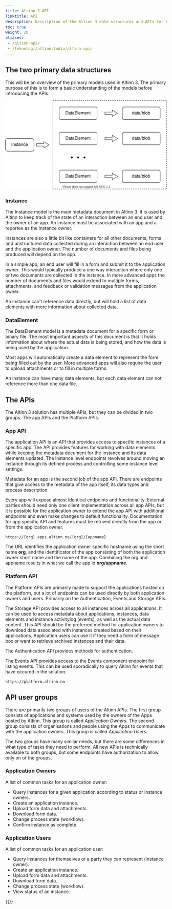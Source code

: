 ```yaml
---
title: Altinn 3 API
linktitle: API
description: Description of the Altinn 3 data structures and APIs for both end users and application owners.
toc: true
weight: 20
aliases:
 - /altinn-api/
 - /teknologi/altinnstudio/altinn-api/
---
```


## The two primary data structures

This will be an overview of the primary models used in Altinn 3. The primary purpose of this is to form a basic understanding of the models before introducing the APIs.

![Instance](instance.drawio.svg "An instance can contain many data elements. Each data element must refer to a single data file.")

### Instance

The Instance model is the main metadata document in Altinn 3. It is used by Altinn to keep track of the state of an interaction between an end user and the owner of an app. An instance must be associated with an app and a reportee as the instance owner.

Instances are also a little bit like containers for all other documents; forms and unstructured data collected during an interaction between an end user and the application owner. The number of documents and files being produced will depend on the app. 

In a simple app, an end user will fill in a form and submit it to the application owner. This would typically produce a one way interaction where only one or two documents are collected in the instance. In more advanced apps the number of documents and files would extend to multiple forms, attachments, and feedback or validation messages from the application owner. 

An instance can't reference data directly, but will hold a list of data elements with more information about collected data.

### DataElement

The DataElement model is a metadata document for a specific form or binary file. The most important aspects of this document is that it holds information about where the actual data is being stored, and how the data is being used by the application. 

Most apps will automatically create a data element to represent the form being filled out by the user. More advanced apps will also require the user to upload attachments or to fill in multiple forms.

An instance can have many data elements, but each data element can not reference more than one data file.

## The APIs

The Altinn 3 solution has multiple APIs, but they can be divided in two groups. The app APIs and the Platform APIs.

### App API

The application API is an API that provides access to specific instances of a specific app. The API provides features for working with data elements while keeping the metadata document for the instance and its data elements updated. The instance level endpoints revolves around moving an instance through its defined process and controlling some instance level settings.

Metadata for an app is the second job of the app API. There are endpoints that give access to the metadata of the app itself, its data types and process description.

Every app will expose almost identical endpoints and functionality. External parties should need only one client implementation across all app APIs, but it is possible for the application owner to extend the app API with additional endpoints and even make changes to default functionality. Documentation for app specific API and features must be retrived directly from the app or from the application owner. 

```http
https://{org}.apps.altinn.no/{org}/{appname}
```

The URL identifies the application owner specific hostname using the short name **org**, and the identificator of the app consisting of both the application owner short name and the name of the app. Combining the org and appname results in what we call the app id **org/appname**. 

### Platform API

The Platform APIs are primarily made to support the applications hosted on the platform, but a lot of endpoints can be used directly by both application owners and users. Primarily on the Authentication, Events and Storage APIs.

The Storage API provides access to all instances across all applications. It can be used to access metadata about applications, instances, data elements and instance activitylog (events), as well as the actual data content. This API should be the preferred method for application owners to download data associated with instances created based on their applications. Application users can use it if they need a form of message box or want to retrieve archived instances and their data.

The Authentication API provides methods for authentication.

The Events API provides access to the Events component endpoint for listing events. This can be used sporadically to query Altinn for events that have occured in the solution. 

```http
https://platform.altinn.no
```

## API user groups

There are primarily two groups of users of the Altinn APIs. The first group consists of applications and systems used by the owners of the Apps hosted by Altinn. This group is called *Application Owners*. The second group consists of organisations and people using the Apps to communicate with the application owners. This group is called *Application Users*. 

The two groups have many similar needs, but there are some differences in what type of tasks they need to perform. All new APIs is technically available to both groups, but some endpoints have authorization to allow only on of the groups.

### Application Owners

A list of common tasks for an application owner:

- Query instances for a given application according to status or instance owners.
- Create an application instance.
- Upload form data and attachments.
- Download form data.
- Change process state (workflow).
- Confirm instance as complete.

### Application Users

A list of common tasks for an application user:

- Query instances for themselves or a party they can represent (instance owner).
- Create an application instance.
- Upload form data and attachments.
- Download form data.
- Change process state (workflow).
- View status of an instance.

{{<children />}}